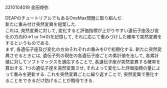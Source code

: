 2210104019 金田燎弥

DEAPのチュートリアルでもあるOneMax問題に取り組んだ.   
新たに重み付け突然変異を提案した.   
これは, 突然変異に対して, 変化すると評価指標が上がりやすい遺伝子座及び変化の方向(0=>1 or 1=>0)を記憶して, それに応じて重みづけした確率で突然変異をするというものである.  
まず, 各遺伝子座及び変化の方向それぞれの重みを0で初期化する. 
新たに突然変異させるときには, 遺伝子列の現在の各遺伝子座ごとの累計値を出して, 
各累計値に対してソフトマックスを適応することで, 各遺伝子座が突然変異する確率を算出する. 
1つの遺伝子座を突然変異させ, それよって変化した評価指標の量によって重みを更新する. 
これを突然変異ごとに繰り返すことで, 突然変異で悪化することをできるだけ防げることが期待できる. 
